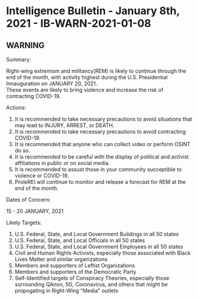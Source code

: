 # Intelligence Bulletin - January 8th, 2021 - IB-WARN-2021-01-08  

## WARNING 

Summary:  

Right-wing extremism and militancy(REM) is likely to continue through the end of the month, with activity highest during the U.S. Presidential Innauguration on JANUARY 20, 2021.  
These events are likely to bring violence and increase the risk of contracting COVID-19.

Actions:  

1. It is recommended to take necessary precautions to avoid situations that may lead to INJURY, ARREST, or DEATH.  
2. It is recommended to take necessary precautions to avoid contracting COVID-19.  
3. It is recommended that anyone who can collect video or perform OSINT do so.  
4. It is recommended to be careful with the display of political and activist affiliations in public or on social media.  
5. It is recommended to assust those in your community succeptible to violence or COVID-19.  
6. ProleREI will continue to monitor and release a forecast for REM at the end of the month.  
 
Dates of Concern: 

15 - 20 JANUARY, 2021  

Likely Targets:  

1. U.S. Federal, State, and Local Government Buildings in all 50 states
2. U.S. Federal, State, and Local Officials in all 50 states
3. U.S. Federal, State, and Local Government Employees in all 50 states
4. Civil and Human Rights Activists, especially those associated with Black Lives Matter and similar organizations 
5. Members and supporters of Leftist Organizations
6. Members and supporters of the Democratic Party
7. Self-Identified targets of Conspiracy Theories, especially those surrounding QAnon, 5G, Coronavirus, and others that might be propogating in Right-Wing "Media" outlets
